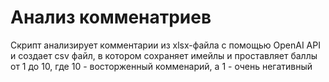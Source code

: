 # Анализ комменатриев

Скрипт анализирует комментарии из xlsx-файла с помощью OpenAI API и создает csv файл, в котором сохраняет имейлы и проставляет баллы от 1 до 10, где 10 - восторженный комменарий, а 1 - очень негативный
